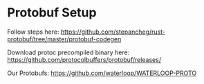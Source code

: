 # Protobuf Setup
Follow steps here: https://github.com/stepancheg/rust-protobuf/tree/master/protobuf-codegen

Download protoc precompiled binary here: https://github.com/protocolbuffers/protobuf/releases/

Our Protobufs: https://github.com/waterloop/WATERLOOP-PROTO
